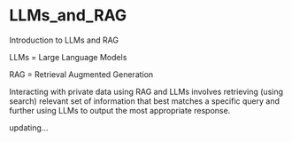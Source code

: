 # LLMs_and_RAG

Introduction to LLMs and RAG

LLMs = Large Language Models

RAG = Retrieval Augmented Generation

Interacting with private data using RAG and LLMs involves retrieving (using search) relevant set of information that best matches a specific query and further using LLMs to output the most appropriate response.

updating...
